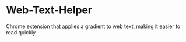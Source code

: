 # Web-Text-Helper
Chrome extension that applies a gradient to web text, making it easier to read quickly
